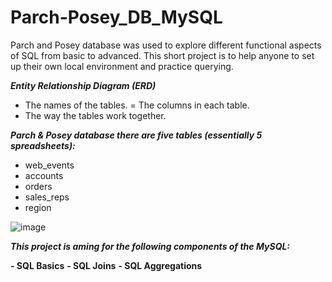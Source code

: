 # Parch-Posey_DB_MySQL
Parch and Posey database was used to explore different functional aspects of SQL from basic to advanced. This short project is to help anyone to set up their own local environment and practice querying.

_**Entity Relationship Diagram (ERD)**_
- The names of the tables.
= The columns in each table.
- The way the tables work together.

_**Parch & Posey database there are five tables (essentially 5 spreadsheets):**_
- web_events
- accounts
- orders
- sales_reps
- region

![image](https://user-images.githubusercontent.com/60899591/173293307-574dbc48-6257-46bc-ba75-b21b00bfca0f.png)

_**This project is aming for the following components of the MySQL:**_

**- SQL Basics**
**- SQL Joins**
**- SQL Aggregations**
